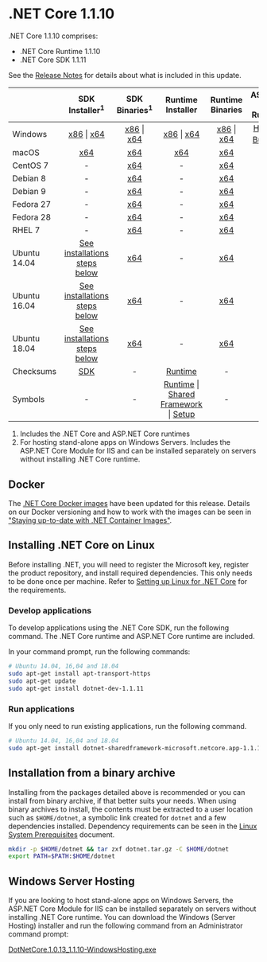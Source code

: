 # .NET Core 1.1.10

.NET Core 1.1.10 comprises:

* .NET Core Runtime 1.1.10
* .NET Core SDK 1.1.11

See the [Release Notes](https://github.com/dotnet/core/blob/main/release-notes/1.1/1.1.10.md) for details about what is included in this update.

|           | SDK Installer<sup>1</sup>                                   | SDK Binaries<sup>1</sup>                            | Runtime Installer                                        | Runtime Binaries                                 | ASP.NET Core Runtime           |
| --------- | :------------------------------------------:     | :----------------------:                 | :---------------------------:                            | :-------------------------:                      | :-----------------:            |
| Windows   | [x86][dotnet-dev-win-x86.exe] \| [x64][dotnet-dev-win-x64.exe] | [x86][dotnet-dev-win-x86.zip] \| [x64][dotnet-dev-win-x64.zip] | [x86][dotnet-win-x86.exe] \| [x64][dotnet-win-x64.exe] | [x86][dotnet-win-x86.zip] \| [x64][dotnet-win-x64.zip] | [Hosting Bundle][DotNetCore-WindowsHosting.exe]<sup>1</sup> |
| macOS     | [x64][dotnet-dev-osx-x64.pkg]  | [x64][dotnet-dev-osx-x64.tar.gz]     | [x64][dotnet-osx-x64.pkg] | [x64][dotnet-osx-x64.tar.gz] | - |
| CentOS 7  | - | [x64][dotnet-dev-centos-x64.tar.gz] | - | [x64][dotnet-centos-x64.tar.gz]  | - |
| Debian 8  | - | [x64][dotnet-dev-debian-x64.tar.gz] | - | [x64][dotnet-debian-x64.tar.gz]  | - |
| Debian 9  | - | [x64][dotnet-dev-debian.9-x64.tar.gz] | - | [x64][dotnet-debian.9-x64.tar.gz]  | - |
| Fedora 27   | -                                                | [x64][dotnet-dev-fedora.27-x64.tar.gz] | -                                                        | [x64][dotnet-fedora.27-x64.tar.gz] | - |
| Fedora 28   | -                                                | [x64][dotnet-dev-fedora.28-x64.tar.gz] | -                                                        | [x64][dotnet-fedora.28-x64.tar.gz] | - |
| RHEL 7    | -                                                | [x64][dotnet-dev-rhel-x64.tar.gz]                    | -                                                        | [x64][dotnet-rhel-x64.tar.gz] | - |
| Ubuntu 14.04 | [See installations steps below](#installing-net-core-on-linux)   | [x64][dotnet-dev-ubuntu-x64.tar.gz]       | - | [x64][dotnet-ubuntu-x64.tar.gz] | - |
| Ubuntu 16.04 | [See installations steps below](#installing-net-core-on-linux)   | [x64][dotnet-dev-ubuntu.16.04-x64.tar.gz] | - | [x64][dotnet-ubuntu.16.04-x64.tar.gz] | - |
| Ubuntu 18.04 | [See installations steps below](#installing-net-core-on-linux)   | [x64][dotnet-dev-ubuntu.18.04-x64.tar.gz] | - | [x64][dotnet-ubuntu.18.04-x64.tar.gz] | - |
| Checksums | [SDK][checksums-sdk]                             | -                                        | [Runtime][checksums-runtime]                             | - | - |
| Symbols   | -                                                | -                                        | [Runtime][coreclr-symbols.zip] \| [Shared Framework][corefx-symbols.zip] \| [Setup][core-setup-symbols.zip] | - | - |

1. Includes the .NET Core and ASP.NET Core runtimes
2. For hosting stand-alone apps on Windows Servers. Includes the ASP.NET Core Module for IIS and can be installed separately on servers without installing .NET Core runtime.

## Docker

The [.NET Core Docker images](https://hub.docker.com/r/microsoft/dotnet/) have been updated for this release. Details on our Docker versioning and how to work with the images can be seen in ["Staying up-to-date with .NET Container Images"](https://devblogs.microsoft.com/dotnet/staying-up-to-date-with-net-container-images/).

## Installing .NET Core on Linux

Before installing .NET, you will need to register the Microsoft key, register the product repository, and install required dependencies. This only needs to be done once per machine. Refer to [Setting up Linux for .NET Core][linux-setup] for the requirements.

### Develop applications

To develop applications using the .NET Core SDK, run the following command. The .NET Core runtime and ASP.NET Core runtime are included.

In your command prompt, run the following commands:

```bash
# Ubuntu 14.04, 16,04 and 18.04
sudo apt-get install apt-transport-https
sudo apt-get update
sudo apt-get install dotnet-dev-1.1.11
```

### Run applications

If you only need to run existing applications, run the following command.

```bash
# Ubuntu 14.04, 16,04 and 18.04
sudo apt-get install dotnet-sharedframework-microsoft.netcore.app-1.1.10
```

## Installation from a binary archive

Installing from the packages detailed above is recommended or you can install from binary archive, if that better suits your needs. When using binary archives to install, the contents must be extracted to a user location such as `$HOME/dotnet`, a symbolic link created for `dotnet` and a few dependencies installed. Dependency requirements can be seen in the [Linux System Prerequisites](https://github.com/dotnet/core/blob/main/Documentation/linux-prereqs.md) document.

```bash
mkdir -p $HOME/dotnet && tar zxf dotnet.tar.gz -C $HOME/dotnet
export PATH=$PATH:$HOME/dotnet
```

## Windows Server Hosting

If you are looking to host stand-alone apps on Windows Servers, the ASP.NET Core Module for IIS can be installed separately on servers without installing .NET Core runtime. You can download the Windows (Server Hosting) installer and run the following command from an Administrator command prompt:

[DotNetCore.1.0.13_1.1.10-WindowsHosting.exe][DotNetCore-WindowsHosting.exe]

[blob-runtime]: https://builds.dotnet.microsoft.com/dotnet/Runtime/
[blob-sdk]: https://builds.dotnet.microsoft.com/dotnet/Sdk/
[release-notes]: https://github.com/dotnet/core/blob/main/release-notes/1.1/1.1.10.md

[coreclr-symbols.zip]: https://download.visualstudio.microsoft.com/download/pr/373f14c7-c48f-4812-aacd-36d0a264679c/44e2497391796c22f2123e763e288c0b/coreclr-1.1.10-symbols.zip
[corefx-symbols.zip]: https://download.visualstudio.microsoft.com/download/pr/aaddf89a-b6b9-425b-85f0-ca6777d82960/e8f560ab2700dc7a36e8ceaff71f0f1b/corefx-1.1.10-symbols.zip
[core-setup-symbols.zip]: https://download.visualstudio.microsoft.com/download/pr/f02b2b5c-35f9-4c7f-b1af-d701bceeb18a/adcd583ab241afac1aef59bf13a4a683/core-setup-1.1.10-symbols.zip
[dotnet-centos-x64.tar.gz]: https://download.visualstudio.microsoft.com/download/pr/dcd0be0c-bcd7-44ba-a2b9-81a311a3cdb3/b0ca72ea9b995994d6e54ac242928ede/dotnet-centos-x64.1.1.10.tar.gz
[dotnet-debian.9-x64.tar.gz]: https://download.visualstudio.microsoft.com/download/pr/1fe343e6-f55f-4b70-a3c8-1c9439a7c905/07dcc830b9ed0a2c2feead85a5209b92/dotnet-debian.9-x64.1.1.10.tar.gz
[dotnet-debian-x64.tar.gz]: https://download.visualstudio.microsoft.com/download/pr/8543193c-3c50-4709-90d6-632e3c37ae2b/c8919995f8eda0b236d91459b3ab4f4b/dotnet-debian-x64.1.1.10.tar.gz
[dotnet-fedora.27-x64.tar.gz]: https://download.visualstudio.microsoft.com/download/pr/24786c9f-d752-4d7d-9891-b4500507281f/147128999e7bb01117796de87c542516/dotnet-fedora.27-x64.1.1.10.tar.gz
[dotnet-fedora.28-x64.tar.gz]: https://download.visualstudio.microsoft.com/download/pr/a5c06c72-a6c1-4624-8ab6-ce2d5ec78e6a/6afd58fbd5aee8d97f3340f94eeecad0/dotnet-fedora.28-x64.1.1.10.tar.gz
[dotnet-opensuse.42.3-x64.tar.gz]: https://download.visualstudio.microsoft.com/download/pr/c36cfeaa-2310-4b15-84eb-634e39cc67c4/f409e955512078bfd4424b44dbc6c05b/dotnet-opensuse.42.3-x64.1.1.10.tar.gz
[dotnet-osx-x64.pkg]: https://download.visualstudio.microsoft.com/download/pr/196e2703-a697-4eef-b647-36430cd66b47/6d490df0fe97b97a118302b8ea7a29db/dotnet-osx-x64.1.1.10.pkg
[dotnet-osx-x64.tar.gz]: https://download.visualstudio.microsoft.com/download/pr/d6e2e0f4-36e4-4f02-bc9a-18554377cb1a/6024c1292306c11fbf879293329dec42/dotnet-osx-x64.1.1.10.tar.gz
[dotnet-rhel-x64.tar.gz]: https://download.visualstudio.microsoft.com/download/pr/950bcacb-cd3b-40bd-8a21-e22fc25f850c/935f5844d8af2132e71c4a1a88dee0d0/dotnet-rhel-x64.1.1.10.tar.gz
[dotnet-ubuntu.16.04-x64.tar.gz]: https://download.visualstudio.microsoft.com/download/pr/6d8ce8f5-173b-471f-bf83-6d21b6f7924c/7e7b983ed52f1f0eb937bffb8d3ab1e2/dotnet-ubuntu.16.04-x64.1.1.10.tar.gz
[dotnet-ubuntu.18.04-x64.tar.gz]: https://download.visualstudio.microsoft.com/download/pr/b25b5650-0cb8-4699-a347-48d73650da0b/920966211e9bb1907232bbda1faa895a/dotnet-ubuntu.18.04-x64.1.1.10.tar.gz
[dotnet-ubuntu-x64.tar.gz]: https://download.visualstudio.microsoft.com/download/pr/e436ca0b-f286-4d5a-b07d-41855d4c1e83/f169eac4a2b1449055cc804a345f1413/dotnet-ubuntu-x64.1.1.10.tar.gz
[dotnet-win-x64.exe]: https://download.visualstudio.microsoft.com/download/pr/f2c70fc3-d08f-41d0-80cd-851530acb391/6f5c6c2715f92c4aa3c45616c0419125/dotnet-win-x64.1.1.10.exe
[dotnet-win-x64.zip]: https://download.visualstudio.microsoft.com/download/pr/2b67f7b6-3178-4405-98fa-529a0ee63ec7/e422f43e67412f1b2619dc297cd4da6a/dotnet-win-x64.1.1.10.zip
[dotnet-win-x86.exe]: https://download.visualstudio.microsoft.com/download/pr/69d04e62-57d7-481e-9441-3b45ac73cf3b/040505f07aba828c022ed9cf43488dd5/dotnet-win-x86.1.1.10.exe
[dotnet-win-x86.zip]: https://download.visualstudio.microsoft.com/download/pr/2424cd3a-e84d-4e0b-bebf-57e0e52185ce/52b1b575a2dfb1731ede85fd4d3b7fcf/dotnet-win-x86.1.1.10.zip

[dotnet-dev-osx-x64.tar.gz]: https://download.visualstudio.microsoft.com/download/pr/15a05546-15df-488f-adcf-0e77e86dbefb/1f902e78cfea6209c387adce764a88bc/dotnet-dev-osx-x64.1.1.11.tar.gz
[dotnet-dev-osx-x64.pkg]: https://download.visualstudio.microsoft.com/download/pr/3c23a7aa-eecd-461b-ad45-979c4c684917/1b464bd34c763e664f7eed6006889d87/dotnet-dev-osx-x64.1.1.11.pkg
[dotnet-dev-win-x86.zip]: https://download.visualstudio.microsoft.com/download/pr/db408c7b-ef37-4374-b33b-a5b286adaa53/be0f0df977501c4df71ac3f04b9ce35e/dotnet-dev-win-x86.1.1.11.zip
[dotnet-dev-win-x86.exe]: https://download.visualstudio.microsoft.com/download/pr/9386d3bc-6799-4cc5-8288-c807674c72ed/b585db316f0d1c4cad749c247ef21b59/dotnet-dev-win-x86.1.1.11.exe
[dotnet-dev-win-x64.zip]: https://download.visualstudio.microsoft.com/download/pr/a298f85a-bc4c-4019-842e-021e397e3437/5c95727dfe79b600834291a8983b9507/dotnet-dev-win-x64.1.1.11.zip
[dotnet-dev-win-x64.exe]: https://download.visualstudio.microsoft.com/download/pr/baf5a5a7-68d6-4cf1-afdf-47968b5f91e7/05e6dfe191607ef6135a34215464f600/dotnet-dev-win-x64.1.1.11.exe
[dotnet-dev-centos-x64.tar.gz]: https://download.visualstudio.microsoft.com/download/pr/116bc57f-a6d6-474f-aca7-58c18fe0fac4/aa324344fc9c36623fb4a7c7e5bece0c/dotnet-dev-centos-x64.1.1.11.tar.gz
[dotnet-dev-debian-x64.tar.gz]: https://download.visualstudio.microsoft.com/download/pr/1ef84426-c1d0-4e3b-86a4-7fce48baecb8/a47dbe0cd3bc1eefdabbf9354f60004b/dotnet-dev-debian-x64.1.1.11.tar.gz
[dotnet-dev-debian.9-x64.tar.gz]: https://download.visualstudio.microsoft.com/download/pr/b5c87053-99b4-4c91-af5b-69a1c0e2c91e/ab8882f283fb7206d0f1ee965faa4288/dotnet-dev-debian.9-x64.1.1.11.tar.gz
[dotnet-dev-fedora.27-x64.tar.gz]: https://download.visualstudio.microsoft.com/download/pr/98eb7365-0ca8-4e29-b455-b165e583d0de/3a1da729266cb9b885f6747b376a0f7c/dotnet-dev-fedora.27-x64.1.1.11.tar.gz
[dotnet-dev-fedora.28-x64.tar.gz]: https://download.visualstudio.microsoft.com/download/pr/b3e55604-5a36-412d-ada3-9a46bba55fd0/473cb6db3926c04b7598d750f1d30731/dotnet-dev-fedora.28-x64.1.1.11.tar.gz
[dotnet-dev-opensuse.42.3-x64.tar.gz]: https://download.visualstudio.microsoft.com/download/pr/3b5e416e-1359-4638-b1f3-e0ac378d3550/13ee9ae8dd5bdd11a11abe1934542920/dotnet-dev-opensuse.42.3-x64.1.1.11.tar.gz
[dotnet-dev-ubuntu-x64.tar.gz]: https://download.visualstudio.microsoft.com/download/pr/c0957a2b-cac6-44d8-b1cc-0dad4420c825/8dc69e33f8cf44152fdf173d3bf0b746/dotnet-dev-ubuntu-x64.1.1.11.tar.gz
[dotnet-dev-ubuntu.16.04-x64.tar.gz]: https://download.visualstudio.microsoft.com/download/pr/c9f432a7-11fd-48a8-adef-fa95bc24a9ad/85a7293b69d07d5ed678ea21f6082539/dotnet-dev-ubuntu.16.04-x64.1.1.11.tar.gz
[dotnet-dev-ubuntu.18.04-x64.tar.gz]: https://download.visualstudio.microsoft.com/download/pr/aeac042a-cfef-4064-b914-7419f13c20ae/be14353986c2fbb2259064bcd2cc522a/dotnet-dev-ubuntu.18.04-x64.1.1.11.tar.gz
[dotnet-dev-rhel-x64.tar.gz]: https://download.visualstudio.microsoft.com/download/pr/e461be2e-e14f-4a78-b987-351da98fb9ab/dc2c11f04a967d3d5c15a9a47b2d9fcc/dotnet-dev-rhel-x64.1.1.11.tar.gz

[DotNetCore-WindowsHosting.exe]: https://download.visualstudio.microsoft.com/download/pr/b84d0334-d56b-47b3-9da4-c48a553ce286/5079d35485214be3fbd72a4fdf21a655/dotnetcore.1.0.13_1.1.10-windowshosting.exe

[checksums-runtime]: https://builds.dotnet.microsoft.com/dotnet/checksums/1.1.10-runtime-sha.txt
[checksums-sdk]: https://builds.dotnet.microsoft.com/dotnet/checksums/1.1.11-sdk-sha.txt

[linux-install]: https://dotnet.microsoft.com/download/dotnet/1.1
[linux-setup]: https://github.com/dotnet/core/blob/main/Documentation/linux-setup.md
